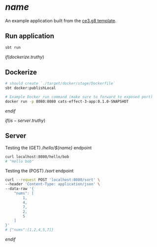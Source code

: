 # $name$

An example application built from the [ce3.g8 template](https://github.com/typelevel/ce3.g8).

## Run application

```bash
sbt run
```

$if(dockerize.truthy)$
## Dockerize

```bash
# should create `./target/docker/stage/Dockerfile`
sbt docker:publishLocal

# Example Docker run command (make sure to forward to exposed port)
docker run -p 8080:8080 cats-effect-3-app:0.1.0-SNAPSHOT

```
$endif$


$if(is-server.truthy)$
## Server
Testing the (GET) _/hello/\${name}_ endpoint
```bash
curl localhost:8080/hello/bob
# "Hello bob"
```

Testing the (POST) _/sort_ endpoint
```bash
curl --request POST 'localhost:8080/sort' \
--header 'Content-Type: application/json' \
--data-raw '{
    "nums": [
        1,
        4,
        7,
        2,
        5
    ]
}'
# {"nums":[1,2,4,5,7]}
```
$endif$
